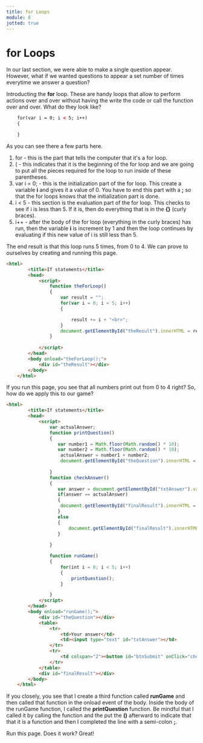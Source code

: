 ```yaml
---
title: for Loops
module: 8
jotted: true
---
```


# for Loops

In our last section, we were able to make a single question appear. However, what if we wanted questions to appear a set number of times everytime we answer a question?

Introducting the **for** loop.  These are handy loops that allow to perform actions over and over without having the write the code or call the function over and over.   What do they look like?

```html
    for(var i = 0; i < 5; i++)
    {

    }
```

As you can see there a few parts here.

1. for - this is the part that tells the computer that it's a for loop.
2. ( - this indicates that it is the beginning of the for loop and we are going to put all the pieces required for the loop to run inside of these parentheses.
3. var i = 0; - this is the initialization part of the for loop.  This create a variable **i** and gives it a value of 0.  You have to end this part with a **;** so that the for loops knows that the initialization part is done.
4. i < 5 - this section is the evaluation part of the for loop.  This checks to see if i is less than 5.  If it is, then do everything that is in the **{}** (curly braces).  
5. i++ - after the body of the for loop (everything in the curly braces) has run, then the variable **i** is increment by 1 and then the loop continues by evaluating if this new value of i is still less than 5.  

The end result is that this loop runs 5 times, from 0 to 4.  We can prove to ourselves by creating and running this page.

```html
<html>
        <title>If statements</title>
        <head>
            <script>
                function theForLoop()
                {
                    var result = "";
                    for(var i = 0; i < 5; i++)
                    {

                        result += i + "<br>";
                    }
                    document.getElementById("theResult").innerHTML = result;
                }
                
            </script>
        </head>
        <body onload="theForLoop();">
            <div id="theResult"></div>   
        </body>
    </html>
```
If you run this page, you see that all numbers print out from 0 to 4 right? So, how do we apply this to our game?

```html
<html>
        <title>If statements</title>
        <head>
            <script>
                var actualAnswer;
                function printQuestion()
                {
                   var number1 = Math.floor(Math.random() * 10);
                   var number2 = Math.floor(Math.random() * 10);
                    actualAnswer = number1 + number2;
                    document.getElementById("theQuestion").innerHTML = "What is " + number1 + "+" + number2 + "?";
                    
                }
                function checkAnswer()
                {
                   var answer = document.getElementById("txtAnswer").value;
                   if(answer == actualAnswer)
                   {
                    document.getElementById("finalResult").innerHTML = "Good job!";
                   }
                   else
                   {
                       document.getElementById("finalResult").innerHTML = "Not quite!";
                   }
                   
                }

                function runGame()
                {
                    for(int i = 0; i < 5; i++)
                    {
                        printQuestion();
                    }

                }
            </script>
        </head>
        <body onload="runGame();">
            <div id="theQuestion"></div>
            <table>
                <tr>
                    <td>Your answer</td>
                    <td><input type="text" id="txtAnswer"></td>
                </tr>
                <tr>
                    <td colspan="2"><button id="btnSubmit" onClick="checkAnswer();"></td>
                </tr>
            </table>
            <div id="finalResult"></div>
        </body>
    </html>
```

If you closely, you see that I create a third function called **runGame** and then called that function in the onload event of the body.  Inside the body of the runGame function, I called the **printQuestion** function.  Be mindful that I called it by calling the function and the put the **()** afterward to indicate that that it is a function and then I completed the line with a semi-colon **;**.

Run this page.  Does it work? Great!


